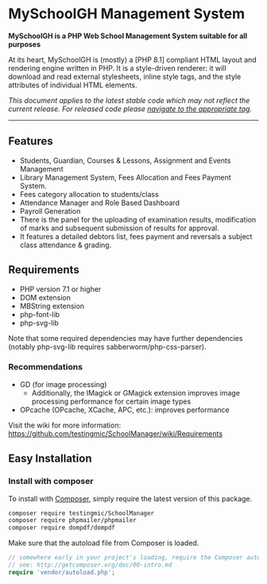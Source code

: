 MySchoolGH Management System
======

**MySchoolGH is a PHP Web School Management System suitable for all purposes**

At its heart, MySchoolGH is (mostly) a [PHP 8.1] compliant
HTML layout and rendering engine written in PHP. It is a style-driven renderer:
it will download and read external stylesheets, inline style tags, and the style
attributes of individual HTML elements.

*This document applies to the latest stable code which may not reflect the current 
release. For released code please
[navigate to the appropriate tag](https://github.com/testingmic/SchoolManager/releases).*

----


## Features

 * Students, Guardian, Courses & Lessons, Assignment and Events Management
 * Library Management System, Fees Allocation and Fees Payment System.
 * Fees category allocation to students/class
 * Attendance Manager and Role Based Dashboard
 * Payroll Generation
 * There is the panel for the uploading of examination results, modification of 
    marks and subsequent submission of results for approval.
 * It features a detailed debtors list, fees payment and reversals a subject class attendance & grading.
 
 
## Requirements

 * PHP version 7.1 or higher
 * DOM extension
 * MBString extension
 * php-font-lib
 * php-svg-lib
 
Note that some required dependencies may have further dependencies 
(notably php-svg-lib requires sabberworm/php-css-parser).

### Recommendations

 * GD (for image processing)
   * Additionally, the IMagick or GMagick extension improves image processing performance for certain image types
 * OPcache (OPcache, XCache, APC, etc.): improves performance

Visit the wiki for more information:
https://github.com/testingmic/SchoolManager/wiki/Requirements

## Easy Installation

### Install with composer

To install with [Composer](https://getcomposer.org/), simply require the
latest version of this package.

```bash
composer require testingmic/SchoolManager
composer require phpmailer/phpmailer
composer require dompdf/dompdf
```

Make sure that the autoload file from Composer is loaded.

```php
// somewhere early in your project's loading, require the Composer autoloader
// see: http://getcomposer.org/doc/00-intro.md
require 'vendor/autoload.php';
```